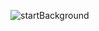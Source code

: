 ![startBackground](https://user-images.githubusercontent.com/69952837/177551799-29363f20-6600-4ee4-84e8-26a97f78bcbd.PNG)
